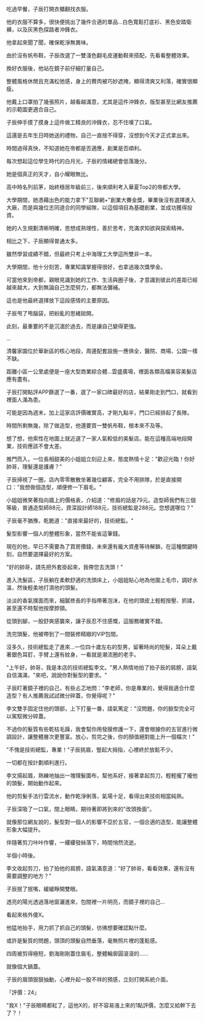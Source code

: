 吃過早餐，子辰打開衣櫃翻找衣服。  

他的衣服不算多，很快便挑出了幾件合適的單品...白色寬鬆打底衫、黑色安踏衛褲，以及灰黑色探路者沖鋒衣。  

他拿起來聞了聞，確保乾淨無異味。  

由於沒有帆布鞋，子辰改選了一雙淺色翻毛皮運動鞋來搭配，先看看整體效果。  

換好衣服後，他站在鏡子前仔細打量自己。  

整體風格休閒且充滿松弛感，身上的贅肉被巧妙遮掩，顯得清爽又利落，確實很顯瘦。  

他戴上口罩拍了幾張照片，越看越滿意，尤其是這件沖鋒衣，版型甚至比網友推薦的示範圖更適合自己。

子辰伸手摸了摸身上這件做工精良的沖鋒衣，忍不住嘆了口氣。  

這還是去年生日時她送的禮物，自己一直捨不得穿，沒想到今天才正式拿出來。  

時間過得真快，不知道她在帝都是否適應，創業是否順利。  

每次想起這位學生時代的白月光，子辰的情緒總會低落幾分。  

她是個真正的天才，自小耀眼無比。  

高中時名列前茅，始終穩居年級前三，後來順利考入華夏Top2的帝都大學。  

大學期間，她憑藉出色的能力拿下"互聯網+"創業大賽金獎，畢業後沒有選擇進入大廠，而是與幾位志同道合的同學組隊，以這個項目為基礎創業，並成功獲得投資。  

她的人生規劃清晰明確，思想成熟理性，善於思考，充滿求知欲與探索精神。  

相比之下，子辰顯得普通太多。  

雖然學習成績不錯，但最終只考上中海理工大學這所雙非一本。  

大學期間，他十分刻苦，專業知識掌握得很好，也拿過幾次獎學金。  

可當他來到帝都，親眼見識到她的工作、生活與圈子後，才意識到彼此的差距已經越來越大，大到無論自己怎麼努力，都無法彌補。  

這也是他最終選擇放下這段感情的主要原因。  

子辰甩了甩腦袋，把紛亂的思緒拋開。  

此刻，最重要的不是沉湎於過去，而是讓自己變得更強。

...

清馨家園位於華新區的核心地段，周邊配套設施一應俱全，醫院、商場、公園一樣不缺。  

距離小區一公里處便是一座大型商業綜合體...雲盛廣場，裡面各類高檔美容美髮店應有盡有。  

子辰打開點評APP篩選了一番，選了一家口碑最好的店，結果剛走到門口，就看到裡面人滿為患。  

可能是因為週末，加上這家店評價確實高，才剛九點半，門口已經排起了長隊。  

時間所剩無幾，除了做造型，他還要買一雙帆布鞋，根本來不及等。  

想了想，他索性在地圖上就近選了一家人氣較低的美髮店。能在這種高端地段開業，技術應該不會太差。  

推門而入，一位長相甜美的小姐姐立刻迎上來，態度熱情十足："歡迎光臨！你好帥哥，理髮還是護膚？"  

子辰掃視了一圈，店內零零散散坐著幾位顧客，完全不用排隊，於是直接開口："我想做個造型，順便修一下眉毛。"  

小姐姐微笑著指向牆上的價格表，介紹道："修眉的話是79元。造型師我們有三個等級，普通造型師88元，資深設計師188元，技術總監是288元。您想選哪位？"  

子辰毫不猶豫，乾脆道："直接來最好的，技術總監。"  

髮型影響一個人的整體形象，當然不能省這筆錢。  

現在的他，早已不需要為了買房攢錢，未來還有龐大資產等待解鎖，在這種關鍵時刻，自然要選擇最好的方案。  

"好的帥哥，請先把外套掛起來，我帶您去洗頭！"  

進入洗髮區，子辰躺在柔軟舒適的洗頭床上，小姐姐貼心地為他圍上毛巾，調好水溫，然後輕柔地打濕他的頭髮。  

淡淡的香氣撲面而來，細膩修長的手指帶著泡沫，在他的頭皮上輕輕按壓、抓揉，甚至還不時幫他按摩脖頸。  

從頭到腳，一股舒爽感襲來，讓子辰忍不住感慨，這服務確實不錯。  

洗完頭髮，他被帶到了一間裝修精緻的VIP包間。  

沒多久，技術總監走了進來...一位四十歲左右的型男，留著時尚的短髮，耳朵上戴著銀色耳釘，手臂上還有紋身，一看就是潮流圈的老手。  

"上午好，帥哥，我是本店的技術總監李文。"男人熱情地拍了拍子辰的肩膀，語氣自信滿滿，"來吧，說說你對髮型的要求。"  

子辰盯著鏡子裡的自己，有些忐忑地問："李老師，你是專業的，覺得我適合什麼造型？有人推薦我試試微分碎蓋，你覺得呢？"  

李文雙手固定住他的頭部，上下打量一番，語氣篤定："沒問題，你的臉型完全可以駕馭微分碎蓋。  

不過你的髮質有些乾枯毛躁，我會幫你用發膜修護一下，還會根據你的五官進行微調設計，讓整體層次更豐富。放心，剪完之後，你的顏值絕對能上升一個檔次！"  

"不愧是技術總監，專業！"子辰挑眉，豎起大拇指，心裡終於放鬆不少。  

一切都在按計劃順利進行。  

李文揚起眉，熟練地抽出一塊理髮圍布，幫他系好，接著拿起剪刀，輕輕攏了攏他的頭髮，開始動作起來。  

他的剪髮手法行雲流水，動作乾淨俐落，氣場十足，看得出來技術相當純熟。  

子辰深吸了一口氣，閉上眼睛，期待著即將到來的"改頭換面"。  

就像那位網友說的，髮型對一個人的影響不亞於五官，一個合適的造型，能讓整體形象大幅提升。  

伴隨著剪刀咔咔作響，一縷縷發絲落下，時間悄然流逝。  

半個小時後。  

李文收起剪刀，拍了拍他的肩膀，語氣滿意道："好了帥哥，看看效果，還有沒有需要調整的地方？"  

子辰抿了抿嘴，緩緩睜開雙眼。  

透亮的陽光透過落地窗灑進來，包間裡一片明亮，而鏡子裡的自己...  

看起來格外傻X。  

他猛地抬手，用力抓了抓自己的頭髮，彷彿想要確認點什麼。  

或許是髮質的問題，頭頂的頭髮自然垂落，毫無照片裡的蓬鬆感。  

四周被剪得極短，劉海剛剛蓋住眉毛，整體輪廓圓滾滾的……  

就像個大鍋蓋。  

子辰的眉頭狠狠抽動，心裡升起一股不祥的預感，立刻打開系統介面。  

「評價：24」  

"我X！"子辰眼睛都紅了，這他X的，好不容易漲上來的1點評價，怎麼又給幹下去了？！